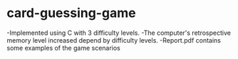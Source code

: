# card-guessing-game
-Implemented using C with 3 difficulty levels.
-The computer's retrospective memory level increased depend by difficulty levels.
-Report.pdf contains some examples of the game scenarios

